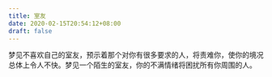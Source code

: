 ```yaml
---
title: 室友
date: 2020-02-15T20:54:12+08:00
draft: false
---
```


梦见不喜欢自己的室友，预示着那个对你有很多要求的人，将责难你，使你的境况总体上令人不快。梦见一个陌生的室友，你的不满情绪将困扰所有你周围的人。